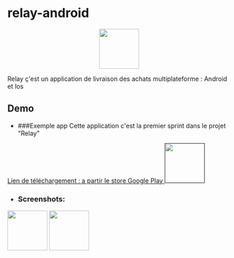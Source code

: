 # relay-android

 <p align="center">
<img style="width: 90px;" src="https://raw.githubusercontent.com/wajdibenhelal/relay-android/master/app/logo%20Relay%20android.png"/>
  </p>Relay ç'est un application de livraison des achats
multiplateforme : Android et Ios 

## Demo
  * ###Exemple app
  Cette application c'est la premier sprint dans le projet "Relay" 
     <p align="center">
 <a href="" target="_blank"> Lien de téléchargement :  a partir le store Google Play
<img style="width: 90px;" src="https://secondlemon.com/wp-content/uploads/download-android-2.png"/></a>
   </p>


* ### Screenshots:  
  <p align="center">
 
<img style="width: 90px;" src="https://raw.githubusercontent.com/wajdibenhelal/relay-android/master/app/Screen%20Shot%202019-09-13%20at%209.21.53%20AM.png"/>

<img style="width: 90px;" src="https://raw.githubusercontent.com/wajdibenhelal/relay-android/master/app/Screen%20Shot%202019-09-13%20at%209.22.30%20AM.png"/>
   </p>

